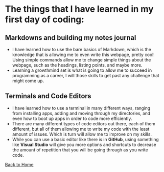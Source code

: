 # The things that I have learned in my first day of coding:

## Markdowns and building my notes journal

* I have learned how to use the bare basics of Markdown, which is the knowledge that is allowing me to even write this webpage, pretty cool! Using simple commands allow me to change simple things about the webpage, such as the headings, listing points, and maybe more.
* Learning a growthmind set is what is going to allow me to succeed in programming as a career, I will those skills to get past any challenge that might come up.

## Terminals and Code Editors

* I have learned how to use a terminal in many different ways, ranging from installing apps, adding and moving through my directories, and even how to boot up apps in order to code more efficiently.
* There are many different types of code editors out there, each of them different, but all of them allowing me to write my code with the least amount of issues. Which is turn will allow me to improve on my skills.
* While you can use a basic editor like there is in **GitHub**, using something like **Visual Studio** will give you more options and shortcuts to decrease the amount of repetition that you will be going through as you write code.

[Back to Home](../README.md)